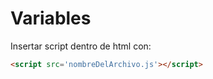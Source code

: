# Variables

Insertar script dentro de html con:
```html 
<script src='nombreDelArchivo.js'></script> 
```